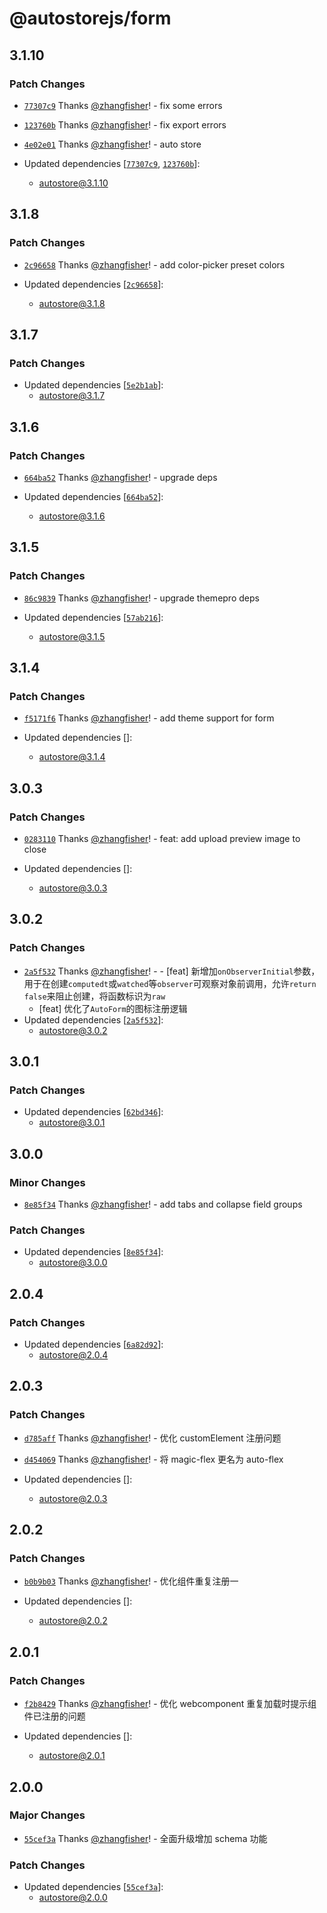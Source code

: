 # @autostorejs/form

## 3.1.10

### Patch Changes

-   [`77307c9`](https://github.com/zhangfisher/autostore/commit/77307c9893661d6a729373dd9ce47e9343382c6f) Thanks [@zhangfisher](https://github.com/zhangfisher)! - fix some errors

-   [`123760b`](https://github.com/zhangfisher/autostore/commit/123760b77062eeb75c79d6ac8bd6ec0ea1601863) Thanks [@zhangfisher](https://github.com/zhangfisher)! - fix export errors

-   [`4e02e01`](https://github.com/zhangfisher/autostore/commit/4e02e014c214ed18dc18b71b40005476083705f9) Thanks [@zhangfisher](https://github.com/zhangfisher)! - auto store

-   Updated dependencies [[`77307c9`](https://github.com/zhangfisher/autostore/commit/77307c9893661d6a729373dd9ce47e9343382c6f), [`123760b`](https://github.com/zhangfisher/autostore/commit/123760b77062eeb75c79d6ac8bd6ec0ea1601863)]:
    -   autostore@3.1.10

## 3.1.8

### Patch Changes

-   [`2c96658`](https://github.com/zhangfisher/autostore/commit/2c9665884b67a440bcbaecd5be25f0ec2141b186) Thanks [@zhangfisher](https://github.com/zhangfisher)! - add color-picker preset colors

-   Updated dependencies [[`2c96658`](https://github.com/zhangfisher/autostore/commit/2c9665884b67a440bcbaecd5be25f0ec2141b186)]:
    -   autostore@3.1.8

## 3.1.7

### Patch Changes

-   Updated dependencies [[`5e2b1ab`](https://github.com/zhangfisher/autostore/commit/5e2b1ab7bae36a01c11adc077bb8bb221824512d)]:
    -   autostore@3.1.7

## 3.1.6

### Patch Changes

-   [`664ba52`](https://github.com/zhangfisher/autostore/commit/664ba52a0dab9b3e69bd91677fdbe76fc035b965) Thanks [@zhangfisher](https://github.com/zhangfisher)! - upgrade deps

-   Updated dependencies [[`664ba52`](https://github.com/zhangfisher/autostore/commit/664ba52a0dab9b3e69bd91677fdbe76fc035b965)]:
    -   autostore@3.1.6

## 3.1.5

### Patch Changes

-   [`86c9839`](https://github.com/zhangfisher/autostore/commit/86c9839186f6685e2bd18f60e66aa56dbcd193fe) Thanks [@zhangfisher](https://github.com/zhangfisher)! - upgrade themepro deps

-   Updated dependencies [[`57ab216`](https://github.com/zhangfisher/autostore/commit/57ab216f05334845b426a8774027502de77a0e83)]:
    -   autostore@3.1.5

## 3.1.4

### Patch Changes

-   [`f5171f6`](https://github.com/zhangfisher/autostore/commit/f5171f60ffc7872c75b1bf79c0a0d7b354cf381c) Thanks [@zhangfisher](https://github.com/zhangfisher)! - add theme support for form

-   Updated dependencies []:
    -   autostore@3.1.4

## 3.0.3

### Patch Changes

-   [`0283110`](https://github.com/zhangfisher/autostore/commit/0283110525143d76197f409955089c73fcb0b763) Thanks [@zhangfisher](https://github.com/zhangfisher)! - feat: add upload preview image to close

-   Updated dependencies []:
    -   autostore@3.0.3

## 3.0.2

### Patch Changes

-   [`2a5f532`](https://github.com/zhangfisher/autostore/commit/2a5f532396c2bae75f70a535f0e9d72a54d01fe4) Thanks [@zhangfisher](https://github.com/zhangfisher)! - - [feat] 新增加`onObserverInitial`参数，用于在创建`computedt`或`watched`等`observer`可观察对象前调用，允许`return false`来阻止创建，将函数标识为`raw`
    -   [feat] 优化了`AutoForm`的图标注册逻辑
-   Updated dependencies [[`2a5f532`](https://github.com/zhangfisher/autostore/commit/2a5f532396c2bae75f70a535f0e9d72a54d01fe4)]:
    -   autostore@3.0.2

## 3.0.1

### Patch Changes

-   Updated dependencies [[`62bd346`](https://github.com/zhangfisher/autostore/commit/62bd346ebcd105ef49b8d95e63427d1104b3b75b)]:
    -   autostore@3.0.1

## 3.0.0

### Minor Changes

-   [`8e85f34`](https://github.com/zhangfisher/autostore/commit/8e85f34bd78ebaf72a50cefc3827858b8c1b2814) Thanks [@zhangfisher](https://github.com/zhangfisher)! - add tabs and collapse field groups

### Patch Changes

-   Updated dependencies [[`8e85f34`](https://github.com/zhangfisher/autostore/commit/8e85f34bd78ebaf72a50cefc3827858b8c1b2814)]:
    -   autostore@3.0.0

## 2.0.4

### Patch Changes

-   Updated dependencies [[`6a82d92`](https://github.com/zhangfisher/autostore/commit/6a82d92cc331f71a3903700569c6da7cec08af9d)]:
    -   autostore@2.0.4

## 2.0.3

### Patch Changes

-   [`d785aff`](https://github.com/zhangfisher/autostore/commit/d785aff7e86faaadcf69cc3b34489e46c321b6cb) Thanks [@zhangfisher](https://github.com/zhangfisher)! - 优化 customElement 注册问题

-   [`d454069`](https://github.com/zhangfisher/autostore/commit/d454069fbaeaae0eac34393543dfb79453bf23e9) Thanks [@zhangfisher](https://github.com/zhangfisher)! - 将 magic-flex 更名为 auto-flex

-   Updated dependencies []:
    -   autostore@2.0.3

## 2.0.2

### Patch Changes

-   [`b0b9b03`](https://github.com/zhangfisher/autostore/commit/b0b9b035ac3a96679bdc4ef83db0642e72f10bd3) Thanks [@zhangfisher](https://github.com/zhangfisher)! - 优化组件重复注册一

-   Updated dependencies []:
    -   autostore@2.0.2

## 2.0.1

### Patch Changes

-   [`f2b8429`](https://github.com/zhangfisher/autostore/commit/f2b8429c58ce6b91d3ea11009ce7db89da86528f) Thanks [@zhangfisher](https://github.com/zhangfisher)! - 优化 webcomponent 重复加载时提示组件已注册的问题

-   Updated dependencies []:
    -   autostore@2.0.1

## 2.0.0

### Major Changes

-   [`55cef3a`](https://github.com/zhangfisher/autostore/commit/55cef3afb4869c41041f1c975174e05e7bc5c384) Thanks [@zhangfisher](https://github.com/zhangfisher)! - 全面升级增加 schema 功能

### Patch Changes

-   Updated dependencies [[`55cef3a`](https://github.com/zhangfisher/autostore/commit/55cef3afb4869c41041f1c975174e05e7bc5c384)]:
    -   autostore@2.0.0
